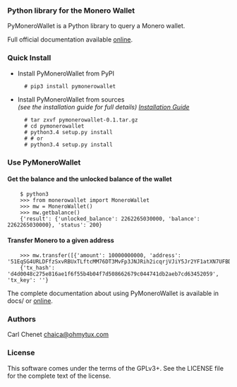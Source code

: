 ### Python library for the Monero Wallet

PyMoneroWallet is a Python library to query a Monero wallet.

Full official documentation available [online](https://pymonerowallet.readthedocs.org/en/latest/).

### Quick Install

* Install PyMoneroWallet from PyPI

        # pip3 install pymonerowallet

* Install PyMoneroWallet from sources    
  *(see the installation guide for full details)
  [Installation Guide](http://pymonerowallet.readthedocs.org/en/latest/install.html)*
  

        # tar zxvf pymonerowallet-0.1.tar.gz
        # cd pymonerowallet
        # python3.4 setup.py install
        # # or
        # python3.4 setup.py install

### Use PyMoneroWallet


#### Get the balance and the unlocked balance of the wallet

        $ python3
        >>> from monerowallet import MoneroWallet
        >>> mw = MoneroWallet()
        >>> mw.getbalance()
        {'result': {'unlocked_balance': 2262265030000, 'balance': 2262265030000}, 'status': 200}

#### Transfer Monero to a given address

        >>> mw.transfer([{'amount': 10000000000, 'address': '51EqSG4URLDFfzSxvRBUxTLftcMM76DT3MvFp3JNJRih2icqrjVJiY5Jr2YF1atXN7UFBDx4vKq4s3ozUpkwrEAuEioqyPY'}])
        {'tx_hash': 'd4d0048c275e816ae1f6f55b4b04f7d508662679c044741db2aeb7cd63452059', 'tx_key': ''}

The complete documentation about using PyMoneroWallet is available in docs/ or [online](https://pymonerowallet.readthedocs.org/en/latest).

### Authors

Carl Chenet <chaica@ohmytux.com>

### License

This software comes under the terms of the GPLv3+. See the LICENSE file for the complete text of the license.
